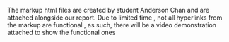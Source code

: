  The markup html files are created by student Anderson Chan and are attached alongside our report. Due to limited time , not all hyperlinks from the markup are functional , as such,  there will be a video demonstration attached to show the functional ones 
